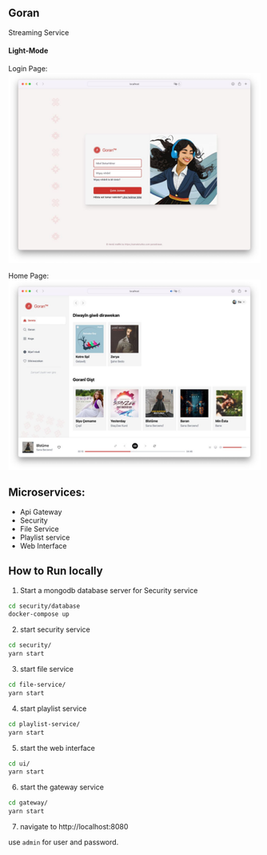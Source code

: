 ## Goran

Streaming Service

#### Light-Mode

Login Page:
<img src="./docs/login-page.jpg" >

Home Page:
<img src="./docs/home-page.jpg" >

## Microservices:

- Api Gateway
- Security
- File Service
- Playlist service
- Web Interface

## How to Run locally

1. Start a mongodb database server for Security service

```sh
cd security/database
docker-compose up
```

2. start security service
```sh
cd security/
yarn start
```

3. start file service
```sh
cd file-service/
yarn start
```

4. start playlist service
```sh
cd playlist-service/
yarn start
```

5. start the web interface
```sh
cd ui/
yarn start
```

6. start the gateway service

```sh
cd gateway/
yarn start
```

7. navigate to http://localhost:8080

use `admin` for user and password.
 
